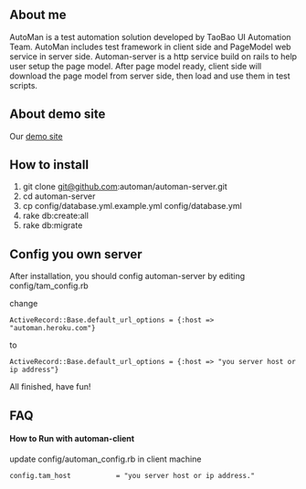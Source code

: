 ## About me ##

AutoMan is a test automation solution developed by TaoBao UI Automation Team.
AutoMan includes test framework in client side and PageModel web service in
server side.
Automan-server is a http service build on rails to help user setup the page 
model. After page model ready, client side will download the page model from 
server side, then load and use them in test scripts.

## About demo site ##
Our [demo site](http://automan.heroku.com)

## How to install ##

1. git clone git@github.com:automan/automan-server.git
2. cd automan-server 
3. cp config/database.yml.example.yml config/database.yml
4. rake db:create:all
5. rake db:migrate

## Config you own server ##

After installation, you should config automan-server by editing config/tam_config.rb

change

	ActiveRecord::Base.default_url_options = {:host => "automan.heroku.com"}

to

	ActiveRecord::Base.default_url_options = {:host => "you server host or ip address"}


All finished, have fun!


## FAQ ##

#### How to Run with automan-client ####

update config/automan_config.rb in client machine

	config.tam_host           = "you server host or ip address."
